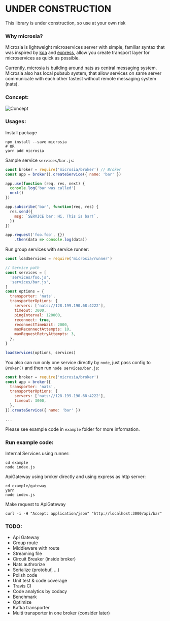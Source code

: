 # UNDER CONSTRUCTION
This library is under construction, so use at your own risk

### Why microsia?
Microsia is lightweight microservices server with simple, familiar syntax that was inspired by [koa](https://github.com/koajs/koa) and [express](https://github.com/expressjs/express),
allow you create transport layer for microservices as quick as possible.

Currently, microsia is building around [nats](https://github.com/nats-io/nats-server) as central messaging system.
Microsia also has local pubsub system, that allow services on same server communicate with each other fastest without remote messaging system (nats).


### Concept:
![Concept](https://i.imgur.com/U2NWxd5.jpg)

### Usages:
Install package
```
npm install --save microsia
# OR
yarn add microsia
```

Sample service `services/bar.js`:
```javascript
const broker = require('microsia/broker') // Broker
const app = broker().createService({ name: 'bar' })

app.use(function (req, res, next) {
  console.log('bar was called')
  next()
})

app.subscribe('bar', function(req, res) {
  res.send({
    msg: `SERVICE bar: Hi, This is bar!`,
  })
})

app.request('foo.foo', {})
    .then(data => console.log(data))
```

Run group services with service runner:
```javascript
const loadServices = require('microsia/runner')

// Service path
const services = [
  'services/foo.js',
  'services/bar.js',
]
const options = {
  transporter: 'nats',
  transporterOptions: {
    servers: ['nats://128.199.190.68:4222'],
    timeout: 3000,
    pingInterval: 120000,
    reconnect: true,
    reconnectTimeWait: 2000,
    maxReconnectAttempts: 10,
    maxRequestRetryAttempts: 3,
  },
}

loadServices(options, services)
```

You also can run only one service directly by `node`,
just pass config to `Broker()` and then run `node services/bar.js`:
```javascript
const broker = require('microsia/broker')
const app = broker({
  transporter: 'nats',
  transporterOptions: {
    servers: ['nats://128.199.190.68:4222'],
    timeout: 3000,
  },
}).createService({ name: 'bar' })

...
```

Please see example code in `example` folder for more information.

### Run example code:
Internal Services using runner:
```
cd example
node index.js
```

ApiGateway using broker directly and using express as http server:
```
cd example/gateway
yarn
node index.js
```

Make request to ApiGateway
```
curl -i -H "Accept: application/json" "http://localhost:3000/api/bar" 
```

### TODO:
- Api Gateway
- Group route
- Middleware with route
- Streaming file
- Circuit Breaker (inside broker)
- Nats authrorize
- Serialize (protobuf, ...)
- Polish code
- Unit test & code coverage
- Travis CI
- Code analytics by codacy
- Benchmark
- Optimize
- Kafka transporter
- Multi transporter in one broker (consider later)
